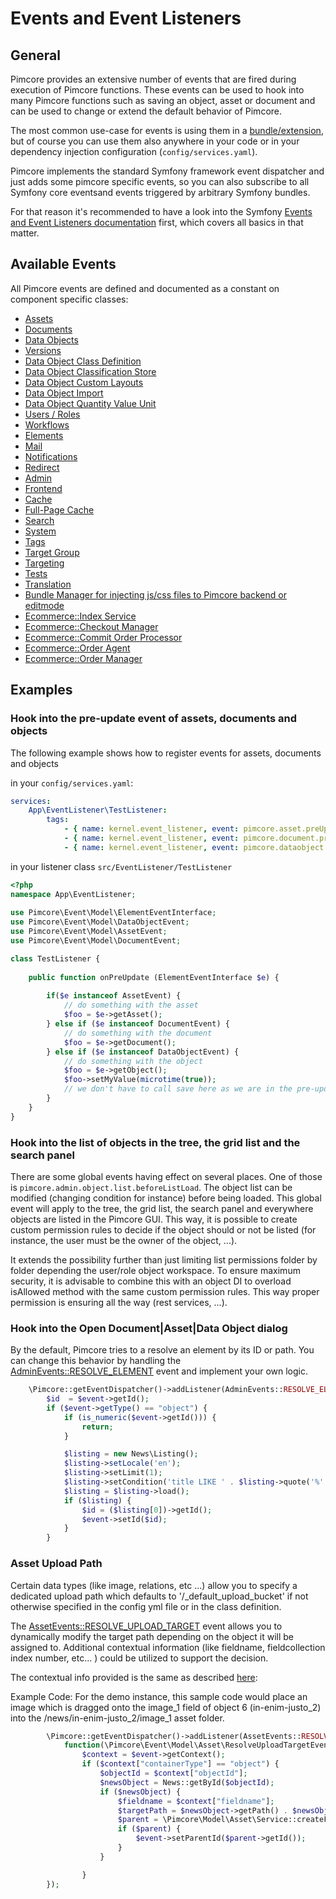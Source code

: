 # Events and Event Listeners

## General

Pimcore provides an extensive number of events that are fired during execution of Pimcore functions. These events can be 
used to hook into many Pimcore functions such as saving an object, asset or document and can be used to change or extend 
the default behavior of Pimcore.

The most common use-case for events is using them in a [bundle/extension](13_Bundle_Developers_Guide/06_Event_Listener_UI.md), but 
of course you can use them also anywhere in your code or in your dependency injection configuration (`config/services.yaml`). 

Pimcore implements the standard Symfony framework event dispatcher and just adds some pimcore specific events, 
so you can also subscribe to all Symfony core eventsand events triggered by arbitrary Symfony bundles. 

For that reason it's recommended to have a look into the Symfony [Events and Event Listeners documentation](https://symfony.com/doc/5.2/event_dispatcher.html)
first, which covers all basics in that matter. 

## Available Events

All Pimcore events are defined and documented as a constant on component specific classes: 
- [Assets](https://github.com/pimcore/pimcore/blob/10.5/lib/Event/AssetEvents.php)
- [Documents](https://github.com/pimcore/pimcore/blob/10.5/lib/Event/DocumentEvents.php)
- [Data Objects](https://github.com/pimcore/pimcore/blob/10.5/lib/Event/DataObjectEvents.php)
- [Versions](https://github.com/pimcore/pimcore/blob/10.5/lib/Event/VersionEvents.php)
- [Data Object Class Definition](https://github.com/pimcore/pimcore/blob/10.5/lib/Event/DataObjectClassDefinitionEvents.php)
- [Data Object Classification Store](https://github.com/pimcore/pimcore/blob/10.5/lib/Event/DataObjectClassificationStoreEvents.php)
- [Data Object Custom Layouts](https://github.com/pimcore/pimcore/blob/10.5/lib/Event/DataObjectCustomLayoutEvents.php)
- [Data Object Import](https://github.com/pimcore/pimcore/blob/10.5/lib/Event/Model/DataObjectImportEvent.php)
- [Data Object Quantity Value Unit](https://github.com/pimcore/pimcore/blob/10.5/lib/Event/DataObjectQuantityValueEvents.php)
- [Users / Roles](https://github.com/pimcore/pimcore/blob/10.5/lib/Event/UserRoleEvents.php)
- [Workflows](https://github.com/pimcore/pimcore/blob/10.5/lib/Event/WorkflowEvents.php)
- [Elements](https://github.com/pimcore/pimcore/blob/10.5/lib/Event/ElementEvents.php)
- [Mail](https://github.com/pimcore/pimcore/blob/10.5/lib/Event/MailEvents.php)
- [Notifications](https://github.com/pimcore/pimcore/blob/10.5/lib/Event/NotificationEvents.php)
- [Redirect](https://github.com/pimcore/pimcore/blob/10.5/lib/Event/RedirectEvents.php)
- [Admin](https://github.com/pimcore/pimcore/blob/10.5/lib/Event/AdminEvents.php)
- [Frontend](https://github.com/pimcore/pimcore/blob/10.5/lib/Event/FrontendEvents.php)
- [Cache](https://github.com/pimcore/pimcore/blob/10.5/lib/Event/CoreCacheEvents.php)
- [Full-Page Cache](https://github.com/pimcore/pimcore/blob/10.5/lib/Event/FullPageCacheEvents.php)
- [Search](https://github.com/pimcore/pimcore/blob/10.5/lib/Event/SearchBackendEvents.php)
- [System](https://github.com/pimcore/pimcore/blob/10.5/lib/Event/SystemEvents.php)
- [Tags](https://github.com/pimcore/pimcore/blob/10.5/lib/Event/TagEvents.php)
- [Target Group](https://github.com/pimcore/pimcore/blob/10.5/lib/Event/TargetGroupEvents.php)
- [Targeting](https://github.com/pimcore/pimcore/blob/10.5/lib/Event/TargetingEvents.php)
- [Tests](https://github.com/pimcore/pimcore/blob/10.5/lib/Event/TestEvents.php)
- [Translation](https://github.com/pimcore/pimcore/blob/10.5/lib/Event/TranslationEvents.php)
- [Bundle Manager for injecting js/css files to Pimcore backend or editmode](https://github.com/pimcore/pimcore/blob/10.5/lib/Event/BundleManagerEvents.php)
- [Ecommerce::Index Service](https://github.com/pimcore/pimcore/blob/10.5/lib/Event/Ecommerce/IndexServiceEvents.php)
- [Ecommerce::Checkout Manager](https://github.com/pimcore/pimcore/blob/10.5/lib/Event/Ecommerce/CheckoutManagerEvents.php)
- [Ecommerce::Commit Order Processor](https://github.com/pimcore/pimcore/blob/10.5/lib/Event/Ecommerce/CommitOrderProcessorEvents.php)
- [Ecommerce::Order Agent](https://github.com/pimcore/pimcore/blob/10.5/lib/Event/Ecommerce/OrderAgentEvents.php)
- [Ecommerce::Order Manager](https://github.com/pimcore/pimcore/blob/10.5/lib/Event/Ecommerce/OrderManagerEvents.php)

## Examples

### Hook into the pre-update event of assets, documents and objects
The following example shows how to register events for assets, documents and objects 

in your `config/services.yaml`: 
```yaml
services:
    App\EventListener\TestListener:
        tags:
            - { name: kernel.event_listener, event: pimcore.asset.preUpdate, method: onPreUpdate }
            - { name: kernel.event_listener, event: pimcore.document.preUpdate, method: onPreUpdate }
            - { name: kernel.event_listener, event: pimcore.dataobject.preUpdate, method: onPreUpdate }
```

in your listener class `src/EventListener/TestListener`
```php
<?php
namespace App\EventListener;
  
use Pimcore\Event\Model\ElementEventInterface;
use Pimcore\Event\Model\DataObjectEvent;
use Pimcore\Event\Model\AssetEvent;
use Pimcore\Event\Model\DocumentEvent;

class TestListener {
     
    public function onPreUpdate (ElementEventInterface $e) {
       
        if($e instanceof AssetEvent) {
            // do something with the asset
            $foo = $e->getAsset(); 
        } else if ($e instanceof DocumentEvent) {
            // do something with the document
            $foo = $e->getDocument(); 
        } else if ($e instanceof DataObjectEvent) {
            // do something with the object
            $foo = $e->getObject(); 
            $foo->setMyValue(microtime(true));
            // we don't have to call save here as we are in the pre-update event anyway ;-) 
        }
    }
}
```

### Hook into the list of objects in the tree, the grid list and the search panel

There are some global events having effect on several places. One of those is `pimcore.admin.object.list.beforeListLoad`.
The object list can be modified (changing condition for instance) before being loaded. This global event will apply to the tree, the grid list, the search panel and everywhere objects are listed in the Pimcore GUI.
This way, it is possible to create custom permission rules to decide if the object should or not be listed (for instance, the user must be the owner of the object, ...).

It extends the possibility further than just limiting list permissions folder by folder depending the user/role object workspace.
To ensure maximum security, it is advisable to combine this with an object DI to overload isAllowed method with the same custom permission rules. This way proper permission is ensuring all the way (rest services, ...).

### Hook into the Open Document|Asset|Data Object dialog

By the default, Pimcore tries to a resolve an element by its ID or path.
You can change this behavior by handling the [AdminEvents::RESOLVE_ELEMENT](https://github.com/pimcore/pimcore/blob/10.5/lib/Event/AdminEvents.php) event
and implement your own logic.

```php
    \Pimcore::getEventDispatcher()->addListener(AdminEvents::RESOLVE_ELEMENT, function(ResolveElementEvent $event) {
        $id  = $event->getId();
        if ($event->getType() == "object") {
            if (is_numeric($event->getId())) {
                return;
            }

            $listing = new News\Listing();
            $listing->setLocale('en');
            $listing->setLimit(1);
            $listing->setCondition('title LIKE ' . $listing->quote('%' . $id . '%'));
            $listing = $listing->load();
            if ($listing) {
                $id = ($listing[0])->getId();
                $event->setId($id);
            }
        }               
```

### Asset Upload Path

Certain data types (like image, relations, etc ...) allow you to specify a dedicated upload path which defaults 
to '/_default_upload_bucket' if not otherwise specified in the config yml file or in the class definition.

The [AssetEvents::RESOLVE_UPLOAD_TARGET](https://github.com/pimcore/pimcore/blob/10.5/lib/Event/AssetEvents.php) event
allows you to dynamically modify the target path depending on the object it will be assigned to. 
Additional contextual information (like fieldname, fieldcollection index number, etc... ) could be utilized to
support the decision.

The contextual info provided is the same as described [here](../05_Objects/01_Object_Classes/01_Data_Types/10_Calculated_Value_Type.md):

Example Code: For the demo instance, this sample code would place an image which is dragged onto the image_1 field of object 6 (in-enim-justo_2)
into the /news/in-enim-justo_2/image_1 asset folder.

```php
        \Pimcore::getEventDispatcher()->addListener(AssetEvents::RESOLVE_UPLOAD_TARGET,
            function(\Pimcore\Event\Model\Asset\ResolveUploadTargetEvent $event) {
                $context = $event->getContext();
                if ($context["containerType"] == "object") {
                    $objectId = $context["objectId"];
                    $newsObject = News::getById($objectId);
                    if ($newsObject) {
                        $fieldname = $context["fieldname"];
                        $targetPath = $newsObject->getPath() . $newsObject->getKey() . "/" . $fieldname;
                        $parent = \Pimcore\Model\Asset\Service::createFolderByPath($targetPath);
                        if ($parent) {
                            $event->setParentId($parent->getId());
                        }
                    }

                }
        });
```  